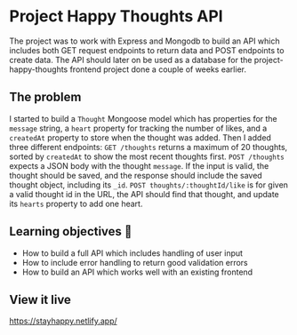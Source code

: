 # Project Happy Thoughts API

The project was to work with Express and Mongodb to build an API which includes both GET request endpoints to return data and POST endpoints to create data. The API should later on be used as a database for the project-happy-thoughts frontend project done a couple of weeks earlier.

## The problem

I started to build a `Thought` Mongoose model which has properties for the `message` string, a `heart` property for tracking the number of likes, and a `createdAt` property to store when the thought was added. Then I added three different endpoints: 
`GET /thoughts` returns a maximum of 20 thoughts, sorted by `createdAt` to show the most recent thoughts first.
`POST /thoughts` expects a JSON body with the thought `message`. If the input is valid, the thought should be saved, and the response should include the saved thought object, including its `_id`.
`POST thoughts/:thoughtId/like` is for given a valid thought id in the URL, the API should find that thought, and update its `hearts` property to add one heart.

## Learning objectives 🧠

- How to build a full API which includes handling of user input
- How to include error handling to return good validation errors
- How to build an API which works well with an existing frontend

## View it live

https://stayhappy.netlify.app/
